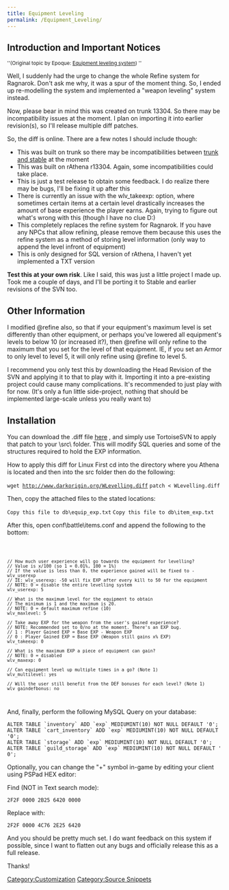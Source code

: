 ```yaml
---
title: Equipment Leveling
permalink: /Equipment_Leveling/
---
```


Introduction and Important Notices
----------------------------------

<small>''(Original topic by Epoque: [Equipment leveling system](http://www.eathena.ws/board/index.php?showtopic=201038)) ''</small>

Well, I suddenly had the urge to change the whole Refine system for Ragnarok. Don't ask me why, it was a spur of the moment thing. So, I ended up re-modelling the system and implemented a "weapon leveling" system instead.

Now, please bear in mind this was created on trunk 13304. So there may be incompatibility issues at the moment. I plan on importing it into earlier revision(s), so I'll release multiple diff patches.

So, the diff is online. There are a few notes I should include though:

-   This was built on trunk so there may be incompatibilities between [trunk and stable](Trunk&Stable) at the moment
-   This was built on rAthena r13304. Again, some incompatibilities could take place.
-   This is just a test release to obtain some feedback. I do realize there may be bugs, I'll be fixing it up after this
-   There is currently an issue with the wlv_takeexp: option, where sometimes certain items at a certain level drastically increases the amount of base experience the player earns. Again, trying to figure out what's wrong with this (though I have no clue D:)
-   This completely replaces the refine system for Ragnarok. If you have any NPCs that allow refining, please remove them because this uses the refine system as a method of storing level information (only way to append the level infront of equipment)
-   This is only designed for SQL version of rAthena, I haven't yet implemented a TXT version

**Test this at your own risk**. Like I said, this was just a little project I made up. Took me a couple of days, and I'll be porting it to Stable and earlier revisions of the SVN too.

Other Information
-----------------

I modified @refine also, so that if your equipment's maximum level is set differently than other equipment, or perhaps you've lowered all equipment's levels to below 10 (or increased it?), then @refine will only refine to the maximum that you set for the level of that equipment. IE, if you set an Armor to only level to level 5, it will only refine using @refine to level 5.

I recommend you only test this by downloading the Head Revision of the SVN and applying it to that to play with it. Importing it into a pre-existing project could cause many complications. It's recommended to just play with for now. (It's only a fun little side-project, nothing that should be implemented large-scale unless you really want to)

Installation
------------

You can download the .diff file [here](http://www.darkorigin.org/WLevelling.diff) , and simply use TortoiseSVN to apply that patch to your <server>\\src\\ folder. This will modify SQL queries and some of the structures required to hold the EXP information.

How to apply this diff for Linux First cd into the directory where you Athena is located and then into the src folder then do the following:

`wget `[`http://www.darkorigin.org/WLevelling.diff`](http://www.darkorigin.org/WLevelling.diff)
`patch < WLevelling.diff`

Then, copy the attached files to the stated locations:

`Copy this file to db\equip_exp.txt`
`Copy this file to db\item_exp.txt`

After this, open conf\\battle\\items.conf and append the following to the bottom:

<code>

    // How much user experience will go towards the equipment for levelling?
    // Value is x/100 (so 1 = 0.01%, 100 = 1%)
    // If the value is less than 0, the experience gained will be fixed to -wlv_userexp
    // IE: wlv_userexp: -50 will fix EXP after every kill to 50 for the equipment
    // NOTE: 0 = disable the entire levelling system
    wlv_userexp: 5

    // What is the maximum level for the equipment to obtain
    // The minimum is 1 and the maximum is 20.
    // NOTE: 0 = default maximum refine (10)
    wlv_maxlevel: 5

    // Take away EXP for the weapon from the user's gained experience?
    // NOTE: Recommended set to 0/no at the moment. There's an EXP bug.
    // 1 : Player Gained EXP = Base EXP - Weapon EXP
    // 0 : Player Gained EXP = Base EXP (Weapon still gains x% EXP)
    wlv_takeexp: 0

    // What is the maximum EXP a piece of equipment can gain?
    // NOTE: 0 = disabled
    wlv_maxexp: 0

    // Can equipment level up multiple times in a go? (Note 1)
    wlv_multilevel: yes

    // Will the user still benefit from the DEF bonuses for each level? (Note 1)
    wlv_gaindefbonus: no

</code>

And, finally, perform the following MySQL Query on your database:

`` ALTER TABLE `inventory` ADD `exp` MEDIUMINT(10) NOT NULL DEFAULT '0'; ``
`` ALTER TABLE `cart_inventory` ADD `exp` MEDIUMINT(10) NOT NULL DEFAULT '0'; ``
`` ALTER TABLE `storage` ADD `exp` MEDIUMINT(10) NOT NULL DEFAULT '0'; ``
`` ALTER TABLE `guild_storage` ADD `exp` MEDIUMINT(10) NOT NULL DEFAULT '0'; ``

Optionally, you can change the "+" symbol in-game by editing your client using PSPad HEX editor:

Find (NOT in Text search mode):

`2F2F 0000 2B25 6420 0000`

Replace with:

`2F2F 0000 4C76 2E25 6420`

And you should be pretty much set. I do want feedback on this system if possible, since I want to flatten out any bugs and officially release this as a full release.

Thanks!

[Category:Customization](Category:Customization) [Category:Source Snippets](/Category:Source_Snippets "wikilink")